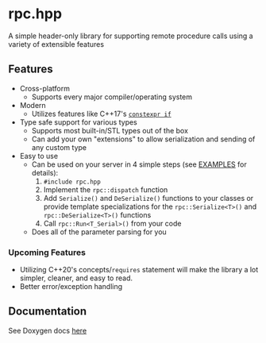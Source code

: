 # rpc.hpp

A simple header-only library for supporting remote procedure calls using a variety of extensible features

## Features

- Cross-platform
    - Supports every major compiler/operating system
- Modern
    - Utilizes features like C++17's [`constexpr if`](https://en.cppreference.com/w/cpp/language/if)
- Type safe support for various types
    - Supports most built-in/STL types out of the box
    - Can add your own "extensions" to allow serialization and sending of any custom type
- Easy to use
    - Can be used on your server in 4 simple steps (see [EXAMPLES](EXAMPLES.md) for details):
        1. `#include rpc.hpp`
        2. Implement the `rpc::dispatch` function
        3. Add `Serialize()` and `DeSerialize()` functions to your classes or provide template specializations for the `rpc::Serialize<T>()` and `rpc::DeSerialize<T>()` functions
        4. Call `rpc::Run<T_Serial>()` from your code
    - Does all of the parameter parsing for you

### Upcoming Features

- Utilizing C++20's concepts/`requires` statement will make the library a lot simpler, cleaner, and easy to read.
- Better error/exception handling

## Documentation

See Doxygen docs [here](docs/index.html)
